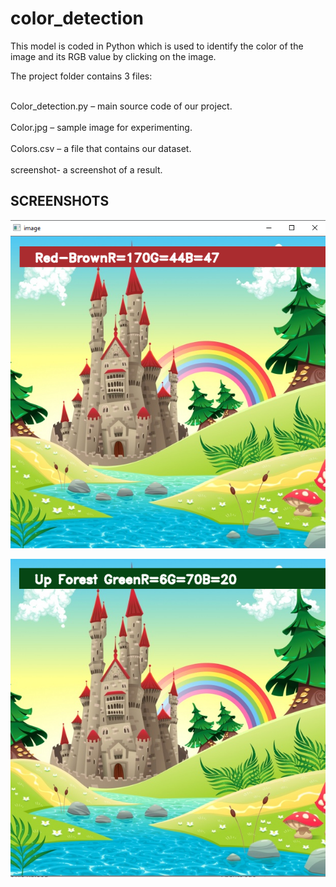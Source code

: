 # color_detection

This model is coded in Python which is used to identify the color of the image and its RGB value by clicking on the image.


The project folder contains 3 files:

<br>Color_detection.py – main source code of our project.</br>
<br>Color.jpg – sample image for experimenting.</br>
<br>Colors.csv – a file that contains our dataset.</br>
<br>screenshot- a screenshot of a result.</br>

## SCREENSHOTS

![](images/c1.png)

![](images/c2.png)
